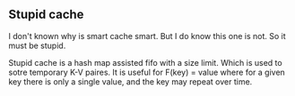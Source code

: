 ## Stupid cache
I don't known why is smart cache smart. But I do know this one is not. So it must be stupid.

Stupid cache is a hash map assisted fifo with a size limit. Which is used to sotre temporary K-V paires. It is useful for F(key) = value where for a given key there is only a single value, and the key may repeat over time.
